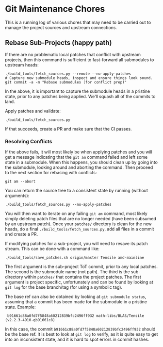 # Git Maintenance Chores

This is a running log of various chores that may need to be carried out to
manage the project sources and upstream connections.

## Rebase Sub-Projects (happy path)

If there are no problematic local patches that conflict with upstream projects,
then this command is sufficient to fast-forward all submodules to upstream
heads:

```
./build_tools/fetch_sources.py --remote --no-apply-patches
# Capture new submodule heads, inspect and ensure things look sound.
git commit -a -m "Rebase submodules (for conflict prep)"
```

In the above, it is important to capture the submodule heads in a pristine
state, prior to any patches being applied. We'll squash all of the commits to
land.

Apply patches and validate:

```
./build_tools/fetch_sources.py
```

If that succeeds, create a PR and make sure that the CI passes.

### Resolving Conflicts

If the above fails, it will most likely be when applying patches and you will
get a message indicating that the `git am` command failed and left some state
in a submodule. When this happens, you should clean up by going into the
submodule, looking around and aborting the command. Then proceed to the
next section for rebasing with conflicts:

```
git am --abort
```

You can return the source tree to a consistent state by running (without
arguments):

```
./build_tools/fetch_sources.py --no-apply-patches
```

You will then want to iterate on any failing `git am` command, most likely
simply deleting patch files that are no longer needed (have been subsumed by
an upstream patch). Once your `patches/` directory is clean for the new heads,
do a final `./build_tools/fetch_sources.py`, add all files in a commit and
create a PR.

If modifying patches for a sub-project, you will need to resave its patch
stream. This can be done with a command like:

```
./build_tools/save_patches.sh origin/master Tensile amd-mainline
```

The first argument is the sub-project ToT commit, prior to any local patches.
The second is the submodule name (not path). The third is the sub-directory
within `patches/` that contains the project patches. The first argument is
project specific, unfortunately and can be found by looking at `git log` for
the base branch/tag (for using a symbolic tag).

The base ref can also be obtained by looking at `git submodule status`, assuming
that a commit has been made for the submodule in a pristine state. Example:

```
 b91661c88a0fd7f5848a60212839bfc2496ff932 math-libs/BLAS/Tensile (v2.2.3-4910-gb91661c8)
```

In this case, the commit `b91661c88a0fd7f5848a60212839bfc2496ff932` should be
the base ref. It is best to look at `git log` to verify, as it is quite
easy to get into an inconsistent state, and it is hard to spot errors in
commit hashes.
